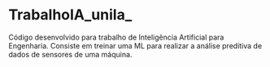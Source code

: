 # TrabalhoIA_unila_
Código desenvolvido para trabalho de Inteligência Artificial para Engenharia. Consiste em treinar uma ML para realizar a análise preditiva de dados de sensores de uma máquina.
